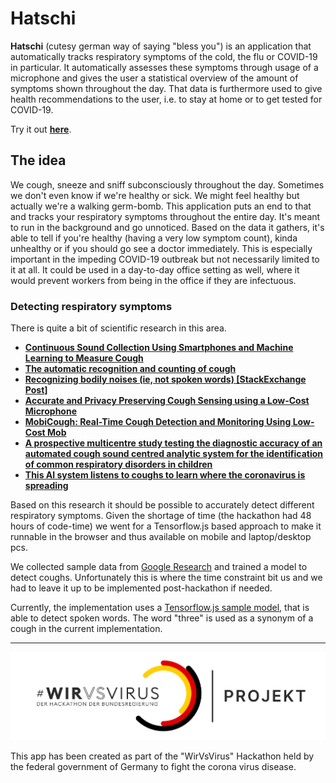 # Hatschi

**Hatschi** (cutesy german way of saying "bless you") is an application that
automatically tracks respiratory symptoms of the cold, the flu or COVID-19 in
particular. It automatically assesses these symptoms through usage of a
microphone and gives the user a statistical overview of the amount of symptoms
shown throughout the day. That data is furthermore used to give health
recommendations to the user, i.e. to stay at home or to get tested for COVID-19.

Try it out [**here**](https://markusthoemmes.github.io/hatschi/).

## The idea

We cough, sneeze and sniff subconsciously throughout the day. Sometimes we don't
even know if we're healthy or sick. We might feel healthy but actually we're a
walking germ-bomb. This application puts an end to that and tracks your
respiratory symptoms throughout the entire day. It's meant to run in the
background and go unnoticed. Based on the data it gathers, it's able to tell if
you're healthy (having a very low symptom count), kinda unhealthy or if you
should go see a doctor immediately. This is especially important in the impeding
COVID-19 outbreak but not necessarily limited to it at all. It could be used in
a day-to-day office setting as well, where it would prevent workers from being
in the office if they are infectuous.

### Detecting respiratory symptoms

There is quite a bit of scientific research in this area.

- [**Continuous Sound Collection Using Smartphones and Machine Learning to Measure Cough**](https://www.karger.com/Article/FullText/504666)
- [**The automatic recognition and counting of cough**](https://www.ncbi.nlm.nih.gov/pmc/articles/PMC1601963/)
- [**Recognizing bodily noises (ie, not spoken words) [StackExchange Post]**](https://dsp.stackexchange.com/questions/17268/recognizing-bodily-noises-ie-not-spoken-words)
- [**Accurate and Privacy Preserving Cough Sensing using a Low-Cost Microphone**](https://ubicomplab.cs.washington.edu/pdfs/accurate-and.pdf)
- [**MobiCough: Real-Time Cough Detection and Monitoring Using Low-Cost Mob**](https://link.springer.com/chapter/10.1007/978-3-662-49381-6_29)
- [**A prospective multicentre study testing the diagnostic accuracy of an automated cough sound centred analytic system for the identification of common respiratory disorders in children**](https://respiratory-research.biomedcentral.com/articles/10.1186/s12931-019-1046-6)
- [**This AI system listens to coughs to learn where the coronavirus is spreading**](https://thenextweb.com/neural/2020/03/20/this-ai-system-listens-to-coughs-to-learn-where-the-coronavirus-is-spreading/)

Based on this research it should be possible to accurately detect different
respiratory symptoms. Given the shortage of time (the hackathon had 48 hours of
code-time) we went for a Tensorflow.js based approach to make it runnable in the
browser and thus available on mobile and laptop/desktop pcs.

We collected sample data from
[Google Research](https://research.google.com/audioset/dataset/cough.html) and
trained a model to detect coughs. Unfortunately this is where the time
constraint bit us and we had to leave it up to be implemented post-hackathon if
needed.

Currently, the implementation uses a
[Tensorflow.js sample model](https://codelabs.developers.google.com/codelabs/tensorflowjs-audio-codelab/index.html),
that is able to detect spoken words. The word "three" is used as a synonym of a
cough in the current implementation.

---

![](css/wvsv.png)

This app has been created as part of the "WirVsVirus" Hackathon held by the
federal government of Germany to fight the corona virus disease.
